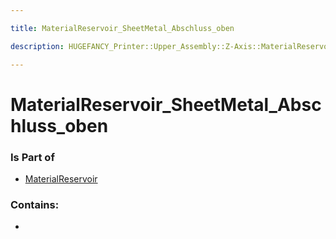 ```yaml
---

title: MaterialReservoir_SheetMetal_Abschluss_oben

description: HUGEFANCY_Printer::Upper_Assembly::Z-Axis::MaterialReservoir::MaterialReservoir_SheetMetal_Abschluss_oben

---
```

# MaterialReservoir_SheetMetal_Abschluss_oben
<script>
    var geoarray = '{"MaterialReservoir_SheetMetal_Abschluss_oben": {}}';
</script>
<script>
    var basepath = '/assets/HUGEFANCY_Printer/Upper_Assembly/Z-Axis/MaterialReservoir/';
</script>
<link rel="stylesheet" href="/css/container.css">

<div id="container"></div>

<!-- these are the required scripts for the three.js scene -->
<script src="/lib/three.min.js"></script>
<script src="/lib/OrbitControls.js"></script>
<script src="/lib/RectAreaLightUniformsLib.js"></script>
<!-- this is your app's lib file -->
<script src="/lib/triceratops_app.js"></script>
### Is Part of
- [MaterialReservoir](../MaterialReservoir)  

### Contains:
- [](./MaterialReservoir_SheetMetal_Abschluss_oben/)

